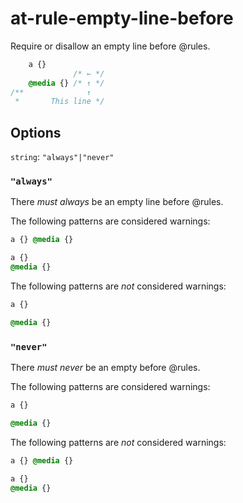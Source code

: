 # at-rule-empty-line-before

Require or disallow an empty line before @rules.

```css
    a {}
              /* ← */
    @media {} /* ↑ */
/**              ↑  
 *       This line */
```

## Options

`string`: `"always"|"never"`

### `"always"`

There *must always* be an empty line before @rules.

The following patterns are considered warnings:

```css
a {} @media {}
```

```css
a {}
@media {}
```

The following patterns are *not* considered warnings:

```css
a {}

@media {}
```

### `"never"`

There *must never* be an empty before @rules.

The following patterns are considered warnings:

```css
a {}

@media {}
```

The following patterns are *not* considered warnings:

```css
a {} @media {}
```

```css
a {} 
@media {}
```
